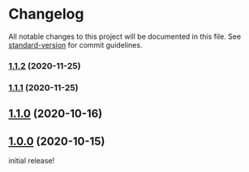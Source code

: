 # Changelog

All notable changes to this project will be documented in this file. See [standard-version](https://github.com/conventional-changelog/standard-version) for commit guidelines.

### [1.1.2](https://github.com/xtoolkit/vuejs-api/compare/v1.1.1...v1.1.2) (2020-11-25)

### [1.1.1](https://github.com/xtoolkit/vuejs-api/compare/v1.1.0...v1.1.1) (2020-11-25)

## [1.1.0](https://github.com/xtoolkit/vuejs-api/compare/v1.0.0...v1.1.0) (2020-10-16)

## [1.0.0](https://github.com/xtoolkit/vuejs-api/compare/v0.1.15...v1.0.0) (2020-10-15)

initial release!
